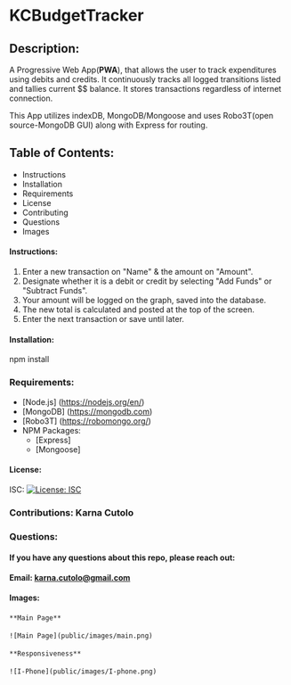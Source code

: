# KCBudgetTracker

## Description: 

A Progressive Web App(**PWA**), that allows the user to track expenditures using debits and credits.  It continuously tracks all logged transitions listed and tallies current $$ balance.  It stores transactions regardless of internet connection.  

This App utilizes indexDB, MongoDB/Mongoose and uses Robo3T(open source-MongoDB GUI) along with Express for routing.

 
 ## Table of Contents: 
  * Instructions
  * Installation 
  * Requirements
  * License 
  * Contributing 
  * Questions 
  * Images 

   #### Instructions:

   1. Enter a new transaction on "Name" & the amount on "Amount".
   2. Designate whether it is a debit or credit by selecting "Add Funds" or "Subtract Funds".
   3. Your amount will be logged on the graph, saved into the database.
   4. The new total is calculated and posted at the top of the screen.
   5. Enter the next transaction or save until later.

   #### Installation: 

   npm install
   
   ### Requirements: 

   * [Node.js] (https://nodejs.org/en/)
   * [MongoDB] (https://mongodb.com)
   * [Robo3T] (https://robomongo.org/)
   * NPM Packages:
        * [Express] 
        * [Mongoose]
         

   
   #### License: 

   ISC: [![License: ISC](https://img.shields.io/badge/License-ISC-blue.svg)](https://opensource.org/licenses/ISC)
   
   ### Contributions: Karna Cutolo

   
   ### Questions: 
      
   #### If you have any questions about this repo, please reach out: 

   **Email: karna.cutolo@gmail.com**
     
   #### Images:

    **Main Page**

    ![Main Page](public/images/main.png)

    **Responsiveness**

    ![I-Phone](public/images/I-phone.png)
